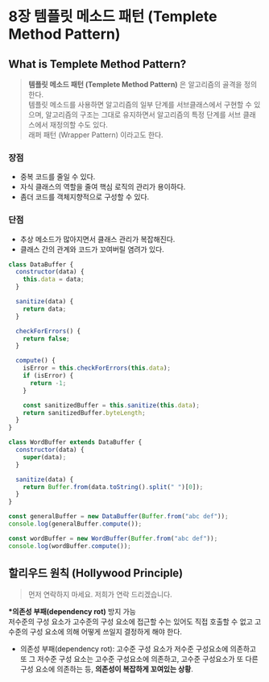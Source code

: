 # 8장 템플릿 메소드 패턴 (Templete Method Pattern)

## What is Templete Method Pattern?

> **템플릿 메소드 패턴 (Templete Method Pattern)** 은 알고리즘의 골격을 정의한다. <br />
> 템플릿 메소드를 사용하면 알고리즘의 일부 단계를 서브클래스에서 구현할 수 있으며, 알고리즘의 구조는 그대로 유지하면서 알고리즘의 특정 단계를 서브 클래스에서 재정의할 수도 있다. <br />
> 래퍼 패턴 (Wrapper Pattern) 이라고도 한다.

### 장점

- 중복 코드를 줄일 수 있다.
- 자식 클래스의 역할을 줄여 핵심 로직의 관리가 용이하다.
- 좀더 코드를 객체지향적으로 구성할 수 있다.

### 단점

- 추상 메소드가 많아지면서 클래스 관리가 복잡해진다.
- 클래스 간의 관계와 코드가 꼬여버릴 염려가 있다.

```javascript
class DataBuffer {
  constructor(data) {
    this.data = data;
  }

  sanitize(data) {
    return data;
  }

  checkForErrors() {
    return false;
  }

  compute() {
    isError = this.checkForErrors(this.data);
    if (isError) {
      return -1;
    }

    const sanitizedBuffer = this.sanitize(this.data);
    return sanitizedBuffer.byteLength;
  }
}

class WordBuffer extends DataBuffer {
  constructor(data) {
    super(data);
  }

  sanitize(data) {
    return Buffer.from(data.toString().split(" ")[0]);
  }
}

const generalBuffer = new DataBuffer(Buffer.from("abc def"));
console.log(generalBuffer.compute());

const wordBuffer = new WordBuffer(Buffer.from("abc def"));
console.log(wordBuffer.compute());
```

## 할리우드 원칙 (Hollywood Principle)

> 먼저 연락하지 마세요. 저희가 연락 드리겠습니다.

**\*의존성 부패(dependency rot)** 방지 가능 <br />
저수준의 구성 요소가 고수준의 구성 요소에 접근할 수는 있어도 직접 호출할 수 없고 고수준의 구성 요소에 의해 어떻게 쓰일지 결정하게 해야 한다.

- 의존성 부패(dependency rot): 고수준 구성 요소가 저수준 구성요소에 의존하고 또 그 저수준 구성 요소는 고수준 구성요소에 의존하고, 고수준 구성요소가 또 다른 구성 요소에 의존하는 등, **의존성이 복잡하게 꼬여있는 상황**.
